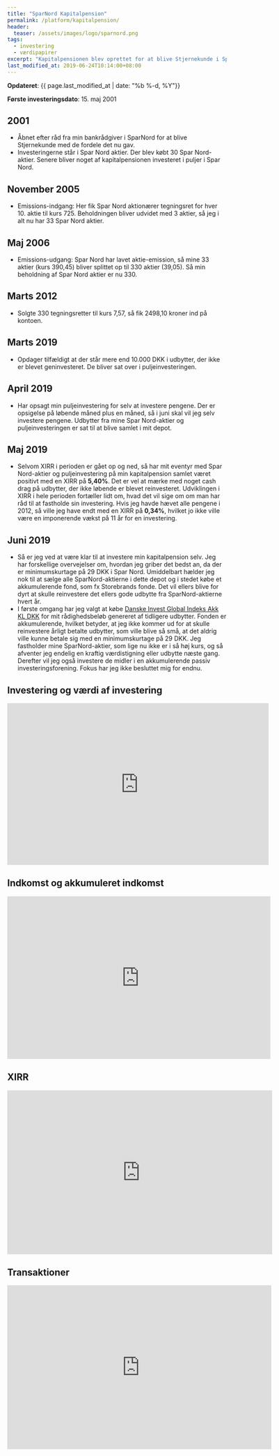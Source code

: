 ```yaml
---
title: "SparNord Kapitalpension"
permalink: /platform/kapitalpension/
header:
  teaser: /assets/images/logo/sparnord.png
tags:
  - investering
  - værdipapirer
excerpt: "Kapitalpensionen blev oprettet for at blive Stjernekunde i SparNord og består primært af SparNord-aktier"
last_modified_at: 2019-06-24T10:14:00+08:00
---
```


**Opdateret**: {{ page.last_modified_at | date: "%b %-d, %Y"}}

**Første investeringsdato**: 15. maj 2001
## 2001

- Åbnet efter råd fra min bankrådgiver i SparNord for at blive Stjernekunde med de fordele det nu gav.
- Investeringerne står i Spar Nord aktier.  Der blev købt 30 Spar Nord-aktier. Senere bliver noget af kapitalpensionen investeret i puljer i Spar Nord.

## November 2005

- Emissions-indgang: Her fik Spar Nord aktionærer tegningsret for hver 10. aktie til kurs 725. Beholdningen bliver udvidet med 3 aktier, så jeg i alt nu har 33 Spar Nord aktier.

## Maj 2006

- Emissions-udgang: Spar Nord har lavet aktie-emission, så mine 33 aktier (kurs 390,45) bliver splittet op til 330 aktier (39,05). Så min beholdning af Spar Nord aktier er nu 330.

## Marts 2012

- Solgte 330 tegningsretter til kurs 7,57, så fik 2498,10 kroner ind på kontoen.

## Marts 2019

- Opdager tilfældigt at der står mere end 10.000 DKK i udbytter, der ikke er blevet geninvesteret. De bliver sat over i puljeinvesteringen.

## April 2019

- Har opsagt min puljeinvestering for selv at investere pengene. Der er opsigelse på løbende måned plus en måned, så i juni skal vil jeg selv investere pengene. Udbytter fra mine Spar Nord-aktier og puljeinvesteringen er sat til at blive samlet i mit depot.

## Maj 2019

- Selvom XIRR i perioden er gået op og ned, så har mit eventyr med Spar Nord-aktier og puljeinvestering på min kapitalpension samlet været positivt med en XIRR på **5,40%**. Det er vel at mærke med noget cash drag på udbytter, der ikke løbende er blevet reinvesteret. Udviklingen i XIRR i hele perioden fortæller lidt om, hvad det vil sige om om man har råd til at fastholde sin investering. Hvis jeg havde hævet alle pengene i 2012, så ville jeg have endt med en XIRR på **0,34%**, hvilket jo ikke ville være en imponerende vækst på 11 år for en investering. 

## Juni 2019

- Så er jeg ved at være klar til at investere min kapitalpension selv. Jeg har forskellige overvejelser om, hvordan jeg griber det bedst an, da der er minimumskurtage på 29 DKK i Spar Nord. Umiddelbart hælder jeg nok til at sælge alle SparNord-aktierne i dette depot og i stedet købe et akkumulerende fond, som fx Storebrands fonde. Det vil ellers blive for dyrt at skulle reinvestere det ellers gode udbytte fra SparNord-aktierne hvert år.
- I første omgang har jeg valgt at købe [Danske Invest Global Indeks Akk KL DKK](http://www.morningstar.dk/dk/funds/snapshot/snapshot.aspx?id=F0GBR04EPX) for mit rådighedsbeløb genereret af tidligere udbytter. Fonden er akkumulerende, hvilket betyder, at jeg ikke kommer ud for at skulle reinvestere årligt betalte udbytter, som ville blive så små, at det aldrig ville kunne betale sig med en minimumskurtage på 29 DKK. Jeg fastholder mine SparNord-aktier, som lige nu ikke er i så høj kurs, og så afventer jeg endelig en kraftig værdistigning eller udbytte næste gang. Derefter vil jeg også investere de midler i en akkumulerende passiv investeringsforening. Fokus har jeg ikke besluttet mig for endnu.

## Investering og værdi af investering

<iframe width="601" height="371" seamless frameborder="0" scrolling="no" src="https://docs.google.com/spreadsheets/d/e/2PACX-1vQKZZbdj1cM5A4yCXjtjhxowXHoMhioXI-OR-mEPmmGgqQhcSr250VUM8SGVvRkWZziWUYleizmqAC2/pubchart?oid=2123900547&amp;format=image"></iframe>

## Indkomst og akkumuleret indkomst

<iframe width="605" height="373" seamless frameborder="0" scrolling="no" src="https://docs.google.com/spreadsheets/d/e/2PACX-1vQKZZbdj1cM5A4yCXjtjhxowXHoMhioXI-OR-mEPmmGgqQhcSr250VUM8SGVvRkWZziWUYleizmqAC2/pubchart?oid=2048980836&amp;format=image"></iframe>

## XIRR

<iframe width="609" height="376" seamless frameborder="0" scrolling="no" src="https://docs.google.com/spreadsheets/d/e/2PACX-1vQKZZbdj1cM5A4yCXjtjhxowXHoMhioXI-OR-mEPmmGgqQhcSr250VUM8SGVvRkWZziWUYleizmqAC2/pubchart?oid=1331674930&amp;format=image"></iframe>

## Transaktioner

<iframe width="607" height="376" seamless frameborder="0" scrolling="no" src="https://docs.google.com/spreadsheets/d/e/2PACX-1vQKZZbdj1cM5A4yCXjtjhxowXHoMhioXI-OR-mEPmmGgqQhcSr250VUM8SGVvRkWZziWUYleizmqAC2/pubchart?oid=2061065432&amp;format=image"></iframe>
